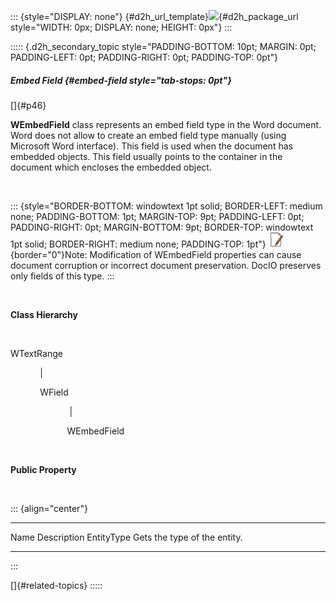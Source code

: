 ::: {style="DISPLAY: none"}
[](ms-xhelp:///?Id=d2h_url_template){#d2h_url_template}![](!package_url!){#d2h_package_url style="WIDTH: 0px; DISPLAY: none; HEIGHT: 0px"}
:::

::::: {.d2h_secondary_topic style="PADDING-BOTTOM: 10pt; MARGIN: 0pt; PADDING-LEFT: 0pt; PADDING-RIGHT: 0pt; PADDING-TOP: 0pt"}
##### Embed Field {#embed-field style="tab-stops: 0pt"}

[]{#p46} 

**WEmbedField** class represents an embed field type in the Word document. Word does not allow to create an embed field type manually (using Microsoft Word interface). This field is used when the document has embedded objects. This field usually points to the container in the document which encloses the embedded object.

 

::: {style="BORDER-BOTTOM: windowtext 1pt solid; BORDER-LEFT: medium none; PADDING-BOTTOM: 1pt; MARGIN-TOP: 9pt; PADDING-LEFT: 0pt; PADDING-RIGHT: 0pt; MARGIN-BOTTOM: 9pt; BORDER-TOP: windowtext 1pt solid; BORDER-RIGHT: medium none; PADDING-TOP: 1pt"}
![](ImagesExt/image24_1.jpg){border="0"}Note: Modification of WEmbedField properties can cause document corruption or incorrect document preservation. DocIO preserves only fields of this type.
:::

 

**Class Hierarchy**

 

WTextRange

            \|

            WField

                        \|

                       WEmbedField

 

**Public Property**

 

::: {align="center"}
  ------------ --------------------------------
  Name         Description
  EntityType   Gets the type of the entity.  
  ------------ --------------------------------
:::

[]{#related-topics}
:::::
